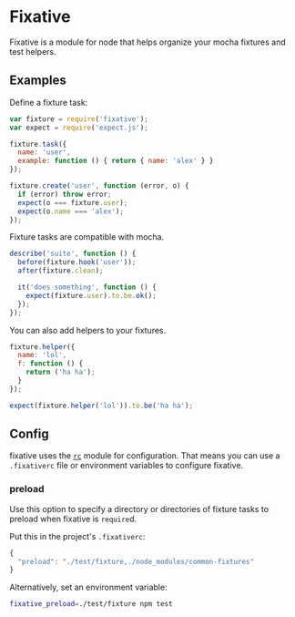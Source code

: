 # Fixative

Fixative is a module for node that helps organize your mocha fixtures and test helpers.

## Examples

Define a fixture task:

```javascript
var fixture = require('fixative');
var expect = require('expect.js');

fixture.task({
  name: 'user',
  example: function () { return { name: 'alex' } }
});

fixture.create('user', function (error, o) {
  if (error) throw error;
  expect(o === fixture.user);
  expect(o.name === 'alex');
});
```

Fixture tasks are compatible with mocha.

```javascript
describe('suite', function () {
  before(fixture.hook('user'));
  after(fixture.clean);

  it('does something', function () {
    expect(fixture.user).to.be.ok();
  });
});
```

You can also add helpers to your fixtures.

```javascript
fixture.helper({
  name: 'lol',
  f: function () {
    return ('ha ha');
  }
});

expect(fixture.helper('lol')).to.be('ha ha');
```

## Config

fixative uses the [`rc`](https://www.npmjs.com/package/rc) module for configuration.  That means you can use a `.fixativerc` file or environment variables to configure fixative.

### preload

Use this option to specify a directory or directories of fixture tasks to preload when fixative is `require`d.

Put this in the project's `.fixativerc`:

```javascript
{
  "preload": "./test/fixture,./node_modules/common-fixtures"
}
```

Alternatively, set an environment variable:

```bash
fixative_preload=./test/fixture npm test
```
